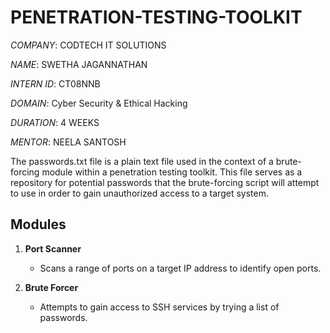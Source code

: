 # PENETRATION-TESTING-TOOLKIT

*COMPANY*: CODTECH IT SOLUTIONS

*NAME*: SWETHA JAGANNATHAN

*INTERN ID*: CT08NNB

*DOMAIN*: Cyber Security & Ethical Hacking

*DURATION*: 4 WEEKS

*MENTOR*: NEELA SANTOSH

The passwords.txt file is a plain text file used in the context of a brute-forcing module within a penetration testing toolkit. This file serves as a repository for potential passwords that the brute-forcing script will attempt to use in order to gain unauthorized access to a target system.

## Modules
1. **Port Scanner**
   - Scans a range of ports on a target IP address to identify open ports.
  
2. **Brute Forcer**
   - Attempts to gain access to SSH services by trying a list of passwords.


     
